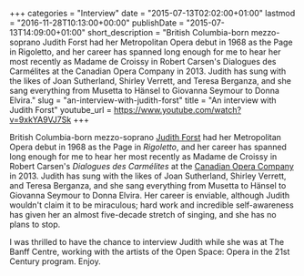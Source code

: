 +++
categories = "Interview"
date = "2015-07-13T02:02:00+01:00"
lastmod = "2016-11-28T10:13:00+00:00"
publishDate = "2015-07-13T14:09:00+01:00"
short_description = "British Columbia-born mezzo-soprano Judith Forst had her Metropolitan Opera debut in 1968 as the Page in Rigoletto, and her career has spanned long enough for me to hear her most recently as Madame de Croissy in Robert Carsen's Dialogues des Carmélites at the Canadian Opera Company in 2013. Judith has sung with the likes of Joan Sutherland, Shirley Verrett, and Teresa Berganza, and she sang everything from Musetta to Hänsel to Giovanna Seymour to Donna Elvira."
slug = "an-interview-with-judith-forst"
title = "An interview with Judith Forst"
youtube_url = https://www.youtube.com/watch?v=9xkYA9VJ7Sk
+++

British Columbia-born mezzo-soprano [Judith Forst](/scene/people/judith-forst/) had her Metropolitan Opera debut in 1968 as the Page in *Rigoletto*, and her career has spanned long enough for me to hear her most recently as Madame de Croissy in Robert Carsen's *Dialogues des Carmélites* at the [Canadian Opera Company](/scene/companies/canadian-opera-company/) in 2013. Judith has sung with the likes of Joan Sutherland, Shirley Verrett, and Teresa Berganza, and she sang everything from Musetta to Hänsel to Giovanna Seymour to Donna Elvira. Her career is enviable, although Judith wouldn't claim it to be miraculous; hard work and incredible self-awareness has given her an almost five-decade stretch of singing, and she has no plans to stop. 

I was thrilled to have the chance to interview Judith while she was at The Banff Centre, working with the artists of the Open Space: Opera in the 21st Century program. Enjoy.
